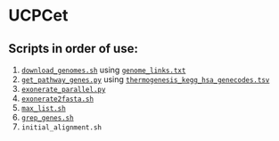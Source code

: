 # UCPCet

## Scripts in order of use:
1. [`download_genomes.sh`](https://github.com/Kamouyiaraki/UCPCet/blob/main/scripts/download_genomes.sh) using [`genome_links.txt`](https://github.com/Kamouyiaraki/UCPCet/blob/main/downloads/genomes_links.txt)
2. [`get_pathway_genes.py`](https://github.com/Kamouyiaraki/UCPCet/blob/main/scripts/get_pathway_genes.py) using [`thermogenesis_kegg_hsa_genecodes.tsv`](https://github.com/Kamouyiaraki/UCPCet/blob/main/downloads/thermogenesis_kegg_hsa_genecodes.tsv)
3. [`exonerate_parallel.py`](https://github.com/Kamouyiaraki/UCPCet/blob/main/scripts/exonerate_parallel.py)
4. [`exonerate2fasta.sh`](https://github.com/Kamouyiaraki/UCPCet/blob/main/scripts/exonerate2fasta.sh)
5. [`max_list.sh`](https://github.com/Kamouyiaraki/UCPCet/blob/main/scripts/max_list.sh)
6. [`grep_genes.sh`]()
7. `initial_alignment.sh`
